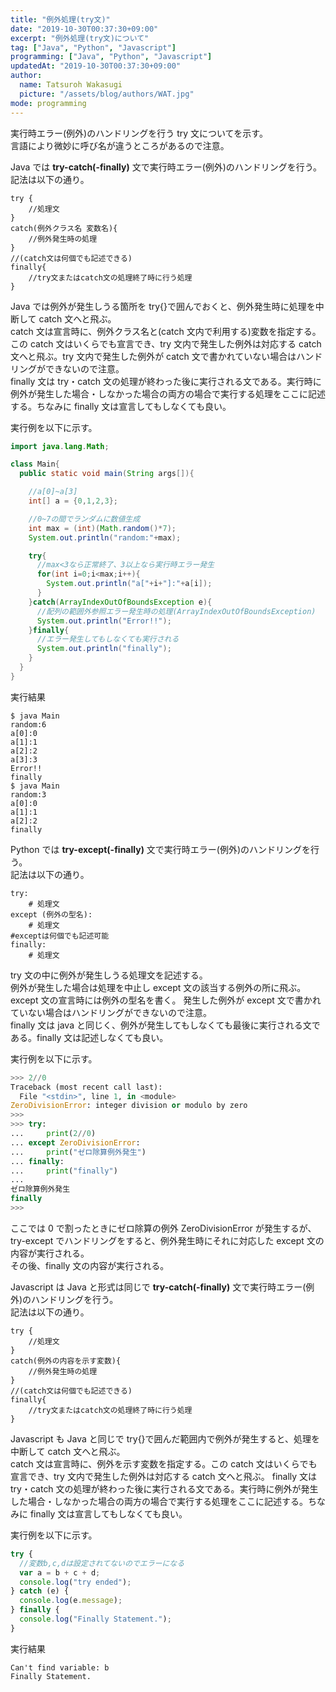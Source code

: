 ```yaml
---
title: "例外処理(try文)"
date: "2019-10-30T00:37:30+09:00"
excerpt: "例外処理(try文)について"
tag: ["Java", "Python", "Javascript"]
programming: ["Java", "Python", "Javascript"]
updatedAt: "2019-10-30T00:37:30+09:00"
author:
  name: Tatsuroh Wakasugi
  picture: "/assets/blog/authors/WAT.jpg"
mode: programming
---
```


実行時エラー(例外)のハンドリングを行う try 文についてを示す。  
言語により微妙に呼び名が違うところがあるので注意。

<div class="note_content_by_programming_language" id="note_content_Java">

Java では **try-catch(-finally)** 文で実行時エラー(例外)のハンドリングを行う。  
記法は以下の通り。

```
try {
    //処理文
}
catch(例外クラス名 変数名){
    //例外発生時の処理
}
//(catch文は何個でも記述できる)
finally{
    //try文またはcatch文の処理終了時に行う処理
}
```

Java では例外が発生しうる箇所を try{}で囲んでおくと、例外発生時に処理を中断して catch 文へと飛ぶ。  
catch 文は宣言時に、例外クラス名と(catch 文内で利用する)変数を指定する。この catch 文はいくらでも宣言でき、try 文内で発生した例外は対応する catch 文へと飛ぶ。try 文内で発生した例外が catch 文で書かれていない場合はハンドリングができないので注意。  
finally 文は try・catch 文の処理が終わった後に実行される文である。実行時に例外が発生した場合・しなかった場合の両方の場合で実行する処理をここに記述する。ちなみに finally 文は宣言してもしなくても良い。

実行例を以下に示す。

```java
import java.lang.Math;

class Main{
  public static void main(String args[]){

    //a[0]~a[3]
    int[] a = {0,1,2,3};

    //0~7の間でランダムに数値生成
    int max = (int)(Math.random()*7);
    System.out.println("random:"+max);

    try{
      //max<3なら正常終了、3以上なら実行時エラー発生
      for(int i=0;i<max;i++){
        System.out.println("a["+i+"]:"+a[i]);
      }
    }catch(ArrayIndexOutOfBoundsException e){
      //配列の範囲外参照エラー発生時の処理(ArrayIndexOutOfBoundsException)
      System.out.println("Error!!");
    }finally{
      //エラー発生してもしなくても実行される
      System.out.println("finally");
    }
  }
}
```

実行結果

```
$ java Main
random:6
a[0]:0
a[1]:1
a[2]:2
a[3]:3
Error!!
finally
$ java Main
random:3
a[0]:0
a[1]:1
a[2]:2
finally
```

</div>
<div class="note_content_by_programming_language" id="note_content_Python">

Python では **try-except(-finally)** 文で実行時エラー(例外)のハンドリングを行う。  
記法は以下の通り。

```
try:
    # 処理文
except (例外の型名):
    # 処理文
#exceptは何個でも記述可能
finally:
    # 処理文
```

try 文の中に例外が発生しうる処理文を記述する。  
例外が発生した場合は処理を中止し except 文の該当する例外の所に飛ぶ。except 文の宣言時には例外の型名を書く。
発生した例外が except 文で書かれていない場合はハンドリングができないので注意。  
finally 文は java と同じく、例外が発生してもしなくても最後に実行される文である。finally 文は記述しなくても良い。

実行例を以下に示す。

```python
>>> 2//0
Traceback (most recent call last):
  File "<stdin>", line 1, in <module>
ZeroDivisionError: integer division or modulo by zero
>>>
>>> try:
...     print(2//0)
... except ZeroDivisionError:
...     print("ゼロ除算例外発生")
... finally:
...     print("finally")
...
ゼロ除算例外発生
finally
>>>
```

ここでは 0 で割ったときにゼロ除算の例外 ZeroDivisionError が発生するが、try-except でハンドリングをすると、例外発生時にそれに対応した except 文の内容が実行される。  
その後、finally 文の内容が実行される。

</div>
<div class="note_content_by_programming_language" id="note_content_Javascript">

Javascript は Java と形式は同じで **try-catch(-finally)** 文で実行時エラー(例外)のハンドリングを行う。  
記法は以下の通り。

```
try {
    //処理文
}
catch(例外の内容を示す変数){
    //例外発生時の処理
}
//(catch文は何個でも記述できる)
finally{
    //try文またはcatch文の処理終了時に行う処理
}
```

Javascript も Java と同じで try{}で囲んだ範囲内で例外が発生すると、処理を中断して catch 文へと飛ぶ。  
catch 文は宣言時に、例外を示す変数を指定する。この catch 文はいくらでも宣言でき、try 文内で発生した例外は対応する catch 文へと飛ぶ。
finally 文は try・catch 文の処理が終わった後に実行される文である。実行時に例外が発生した場合・しなかった場合の両方の場合で実行する処理をここに記述する。ちなみに finally 文は宣言してもしなくても良い。

実行例を以下に示す。

```javascript
try {
  //変数b,c,dは設定されてないのでエラーになる
  var a = b + c + d;
  console.log("try ended");
} catch (e) {
  console.log(e.message);
} finally {
  console.log("Finally Statement.");
}
```

実行結果

```
Can't find variable: b
Finally Statement.
```

</div>
